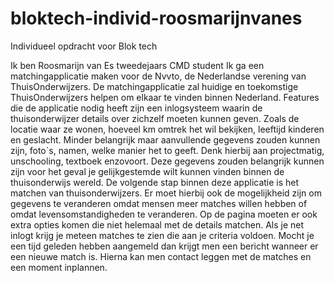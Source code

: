 # bloktech-individ-roosmarijnvanes
Individueel opdracht voor Blok tech

Ik ben Roosmarijn van Es tweedejaars CMD student
Ik ga een matchingapplicatie maken voor de Nvvto, de Nederlandse verening van ThuisOnderwijzers.
De matchingapplicatie zal huidige en toekomstige ThuisOnderwijzers helpen om elkaar te vinden binnen Nederland.
Features die de applicatie nodig heeft zijn een inlogsysteem waarin de thuisonderwijzer details over zichzelf moeten kunnen geven. Zoals de locatie waar ze wonen, hoeveel km omtrek het wil bekijken, leeftijd kinderen en geslacht. Minder belangrijk maar aanvullende gegevens zouden kunnen zijn, foto`s,  namen, welke manier het to geeft. Denk hierbij aan projectmatig, unschooling, textboek enzovoort. Deze gegevens zouden belangrijk kunnen zijn voor het geval je gelijkgestemde wilt kunnen vinden binnen de thuisonderwijs wereld. De volgende stap binnen deze applicatie is het matchen van thuisonderwijzers. Er moet hierbij ook de mogelijkheid zijn om gegevens te veranderen omdat mensen meer matches willen hebben of omdat levensomstandigheden te veranderen. Op de pagina moeten er ook extra opties komen die niet helemaal met de details matchen.  Als je net inlogt krijg je meteen matches te zien die aan je criteria voldoen. Mocht je een tijd geleden hebben aangemeld dan krijgt men een bericht wanneer er een nieuwe match is. Hierna kan men contact leggen met de matches en een moment inplannen. 
